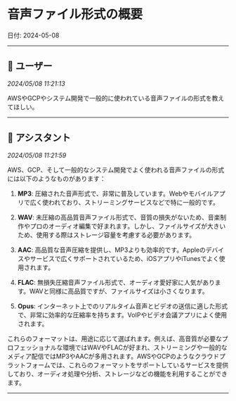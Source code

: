 # 音声ファイル形式の概要

日付: 2024-05-08

---

## 👤 ユーザー
*2024/05/08 11:21:13*

AWSやGCPやシステム開発で一般的に使われている音声ファイルの形式を教えてほしい。

---

## 🤖 アシスタント
*2024/05/08 11:21:59*

AWS、GCP、そして一般的なシステム開発でよく使われる音声ファイルの形式には以下のようなものがあります：

1. **MP3**: 圧縮された音声形式で、非常に普及しています。Webやモバイルアプリで広く使われており、ストリーミングサービスなどで特に一般的です。

2. **WAV**: 未圧縮の高品質音声ファイル形式で、音質の損失がないため、音楽制作やプロのオーディオ編集で好まれます。しかし、ファイルサイズが大きいため、使用する際はストレージ容量を考慮する必要があります。

3. **AAC**: 高品質な音声圧縮を提供し、MP3よりも効率的です。Appleのデバイスやサービスで広くサポートされているため、iOSアプリやiTunesでよく使用されます。

4. **FLAC**: 無損失圧縮音声ファイル形式で、オーディオ愛好家に人気があります。WAVと同様に高品質ですが、ファイルサイズは小さくなります。

5. **Opus**: インターネット上でのリアルタイム音声とビデオの送信に適した形式で、非常に効率的な圧縮率を持ちます。VoIPやビデオ会議アプリによく使用されます。

これらのフォーマットは、用途に応じて選ばれます。例えば、高音質が必要なプロフェッショナルな環境ではWAVやFLACが好まれ、ストリーミングや一般的なメディア配信ではMP3やAACが多用されます。AWSやGCPのようなクラウドプラットフォームでは、これらのフォーマットをサポートしているサービスを提供しており、オーディオ処理や分析、ストレージなどの機能を利用することができます。

---

